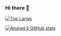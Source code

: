 ### Hi there 👋

<!--
**soaringwave/soaringwave** is a ✨ _special_ ✨ repository because its `README.md` (this file) appears on your GitHub profile.

Here are some ideas to get you started:

- 🔭 I’m currently working on ...
- 🌱 I’m currently learning ...
- 👯 I’m looking to collaborate on ...
- 🤔 I’m looking for help with ...
- 💬 Ask me about ...
- 📫 How to reach me: ...
- 😄 Pronouns: ...
- ⚡ Fun fact: ...
-->

[![Top Langs](https://github-readme-stats.vercel.app/api/top-langs/?username=soaringwave&layout=compact)](https://github.com/깃허브아이디/github-readme-stats)

[![Anurag's GitHub stats](https://github-readme-stats-sigma-five.vercel.app/api?username=soaringwave)](https://github.com/anuraghazra/github-readme-stats)
